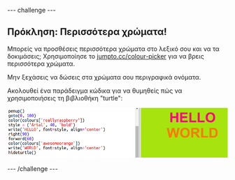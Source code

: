 \--- challenge \---

## Πρόκληση: Περισσότερα χρώματα!

Μπορείς να προσθέσεις περισσότερα χρώματα στο λεξικό σου και να τα δοκιμάσεις; Χρησιμοποίησε το <a href="http://jumpto.cc/colour-picker" target="_blank">jumpto.cc/colour-picker</a> για να βρεις περισσότερα χρώματα.

Μην ξεχάσεις να δώσεις στα χρώματα σου περιγραφικά ονόματα.

Ακολουθεί ένα παράδειγμα κώδικα για να θυμηθείς πώς να χρησιμοποιήσεις τη βιβλιοθήκη "turtle":

![screenshot](images/colourful-challenge1.png)

\--- /challenge \---